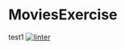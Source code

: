# MoviesExercise
test1
[![linter](https://github.com/MrDI247/MoviesExercise/workflows/linter/badge.svg)](https://github.com/marketplace/actions/super-linter)
